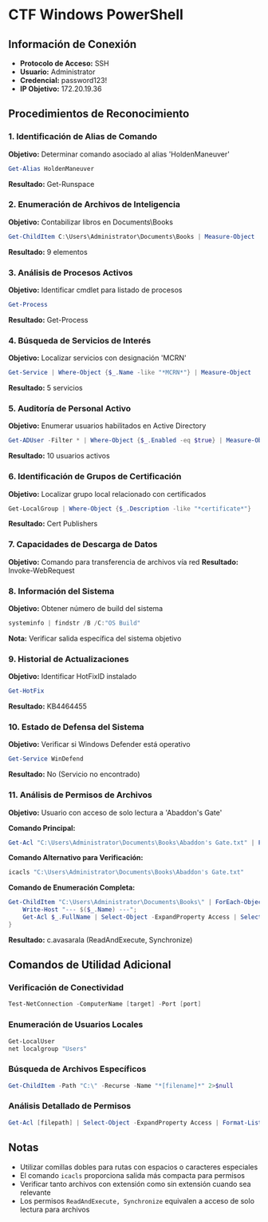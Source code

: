 # CTF Windows PowerShell

## Información de Conexión
- **Protocolo de Acceso:** SSH
- **Usuario:** Administrator  
- **Credencial:** password123!
- **IP Objetivo:** 172.20.19.36

## Procedimientos de Reconocimiento

### 1. Identificación de Alias de Comando
**Objetivo:** Determinar comando asociado al alias 'HoldenManeuver'
```powershell
Get-Alias HoldenManeuver
```
**Resultado:** Get-Runspace

### 2. Enumeración de Archivos de Inteligencia
**Objetivo:** Contabilizar libros en Documents\Books
```powershell
Get-ChildItem C:\Users\Administrator\Documents\Books | Measure-Object
```
**Resultado:** 9 elementos

### 3. Análisis de Procesos Activos
**Objetivo:** Identificar cmdlet para listado de procesos
```powershell
Get-Process
```
**Resultado:** Get-Process

### 4. Búsqueda de Servicios de Interés
**Objetivo:** Localizar servicios con designación 'MCRN'
```powershell
Get-Service | Where-Object {$_.Name -like "*MCRN*"} | Measure-Object
```
**Resultado:** 5 servicios

### 5. Auditoría de Personal Activo
**Objetivo:** Enumerar usuarios habilitados en Active Directory
```powershell
Get-ADUser -Filter * | Where-Object {$_.Enabled -eq $true} | Measure-Object
```
**Resultado:** 10 usuarios activos

### 6. Identificación de Grupos de Certificación
**Objetivo:** Localizar grupo local relacionado con certificados
```powershell
Get-LocalGroup | Where-Object {$_.Description -like "*certificate*"}
```
**Resultado:** Cert Publishers

### 7. Capacidades de Descarga de Datos
**Objetivo:** Comando para transferencia de archivos vía red
**Resultado:** Invoke-WebRequest

### 8. Información del Sistema
**Objetivo:** Obtener número de build del sistema
```powershell
systeminfo | findstr /B /C:"OS Build"
```
**Nota:** Verificar salida específica del sistema objetivo

### 9. Historial de Actualizaciones
**Objetivo:** Identificar HotFixID instalado
```powershell
Get-HotFix
```
**Resultado:** KB4464455

### 10. Estado de Defensa del Sistema
**Objetivo:** Verificar si Windows Defender está operativo
```powershell
Get-Service WinDefend
```
**Resultado:** No (Servicio no encontrado)

### 11. Análisis de Permisos de Archivos
**Objetivo:** Usuario con acceso de solo lectura a 'Abaddon's Gate'

**Comando Principal:**
```powershell
Get-Acl "C:\Users\Administrator\Documents\Books\Abaddon's Gate.txt" | Format-List
```

**Comando Alternativo para Verificación:**
```powershell
icacls "C:\Users\Administrator\Documents\Books\Abaddon's Gate.txt"
```

**Comando de Enumeración Completa:**
```powershell
Get-ChildItem "C:\Users\Administrator\Documents\Books\" | ForEach-Object {
    Write-Host "--- $($_.Name) ---";
    Get-Acl $_.FullName | Select-Object -ExpandProperty Access | Select-Object IdentityReference, FileSystemRights
}
```

**Resultado:** c.avasarala (ReadAndExecute, Synchronize)

## Comandos de Utilidad Adicional

### Verificación de Conectividad
```powershell
Test-NetConnection -ComputerName [target] -Port [port]
```

### Enumeración de Usuarios Locales
```powershell
Get-LocalUser
net localgroup "Users"
```

### Búsqueda de Archivos Específicos
```powershell
Get-ChildItem -Path "C:\" -Recurse -Name "*[filename]*" 2>$null
```

### Análisis Detallado de Permisos
```powershell
Get-Acl [filepath] | Select-Object -ExpandProperty Access | Format-List *
```

## Notas
- Utilizar comillas dobles para rutas con espacios o caracteres especiales
- El comando `icacls` proporciona salida más compacta para permisos
- Verificar tanto archivos con extensión como sin extensión cuando sea relevante
- Los permisos `ReadAndExecute, Synchronize` equivalen a acceso de solo lectura para archivos

